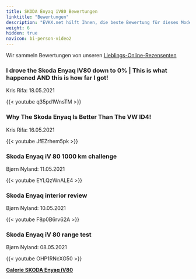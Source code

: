 ```yaml
---
title: SKODA Enyaq iV80 Bewertungen
linktitle: "Bewertungen"
description: "EVKX.net hilft Ihnen, die beste Bewertung für dieses Modell zu finden."
weight: 6
hidden: true
navicon: bi-person-video2
---
```

Wir sammeln Bewertungen von unseren [Lieblings-Online-Rezensenten](../../../../../guides/evreviewers/)

<div class="container text-center shadow p-2 pe-4 mb-5 bg-body-tertiary rounded border">
<h3>I drove the Skoda Enyaq IV80 down to 0% | This is what happened AND this is how far I got!</h3>
<p>Kris Rifa: 18.05.2021</p>

{{< youtube q35pd1WnsTM >}}

</div>
<div class="container text-center shadow p-2 pe-4 mb-5 bg-body-tertiary rounded border">
<h3>Why The Skoda Enyaq Is Better Than The VW ID4!</h3>
<p>Kris Rifa: 16.05.2021</p>

{{< youtube JfEZrhem5pk >}}

</div>
<div class="container text-center shadow p-2 pe-4 mb-5 bg-body-tertiary rounded border">
<h3>Skoda Enyaq iV 80 1000 km challenge</h3>
<p>Bjørn Nyland: 11.05.2021</p>

{{< youtube EYLQzWnALE4 >}}

</div>
<div class="container text-center shadow p-2 pe-4 mb-5 bg-body-tertiary rounded border">
<h3>Skoda Enyaq interior review</h3>
<p>Bjørn Nyland: 10.05.2021</p>

{{< youtube F8p0B6rv62A >}}

</div>
<div class="container text-center shadow p-2 pe-4 mb-5 bg-body-tertiary rounded border">
<h3>Skoda Enyaq iV 80 range test</h3>
<p>Bjørn Nyland: 08.05.2021</p>

{{< youtube OHP1RNcXG50 >}}

</div>
<div class="mt-3 mb-3">
<a href="../gallery/" class="text-decoration-none text-black">
<strong><i class="bi-arrow-left"></i>Galerie  </strong>
</a>
<a href="../" class="text-decoration-none text-black float-end">
<strong>SKODA Enyaq iV80 <i class="bi-arrow-right"></i></strong>
</a>
</div>
